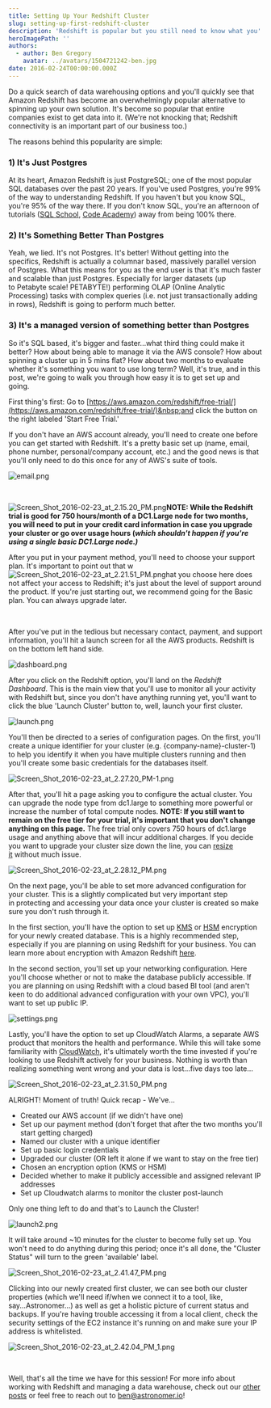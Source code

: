 ```yaml
---
title: Setting Up Your Redshift Cluster
slug: setting-up-first-redshift-cluster
description: 'Redshift is popular but you still need to know what you''re doing when spinning up your first cluster. In this tutorial, we walk you through the process.'
heroImagePath: ''
authors:
  - author: Ben Gregory
    avatar: ../avatars/1504721242-ben.jpg
date: 2016-02-24T00:00:00.000Z
---
```


Do a quick search of data warehousing options and you'll quickly see that Amazon Redshift has become an overwhelmingly popular alternative to spinning up your own solution. It's become so popular that entire companies exist to get data into it. (We're not knocking that; Redshift connectivity is an important part of our business too.)

The reasons behind this popularity are simple:

### 1) It's Just Postgres

At its heart, Amazon Redshift is just PostgreSQL; one of the most popular SQL databases&nbsp;over the past 20 years. If you've used Postgres, you're 99% of the way to understanding Redshift. If you haven't but you know SQL, you're 95% of the way there. If you don't know SQL, you're an afternoon of tutorials ([SQL School](https://community.modeanalytics.com/sql/tutorial/introduction-to-sql/), [Code Academy](https://www.codecademy.com/learn/learn-sql)) away from being 100% there.

### 2) It's Something Better Than Postgres

Yeah, we lied. It's not Postgres. It's better! Without getting into the specifics, Redshift is actually a columnar based, massively parallel version of Postgres. What this means for you as the end user is that it's much faster and scalable than just Postgres. Especially for larger datasets (up to&nbsp;Petabyte scale! PETABYTE!) performing&nbsp;OLAP (Online Analytic Processing) tasks with complex queries (i.e. not just transactionally adding in rows), Redshift is going to perform much better.

### 3) It's a managed version of something better than Postgres

So it's SQL based, it's bigger and faster...what third thing could make it better? How about being able to manage it via the AWS console? How about spinning a cluster up in 5 mins flat? How about two months to evaluate whether it's something you want to use long term? Well, it's true, and in this post, we're going to walk you through how easy it is to get set up and going.&nbsp;

First thing's first: Go to [https://aws.amazon.com/redshift/free-trial/](https://aws.amazon.com/redshift/free-trial/)&nbsp;and click the button on the right labeled 'Start Free Trial.'

If you don't have an AWS account already, you'll need to create one before you can get started with Redshift. It's a pretty basic set up (name, email, phone number, personal/company account, etc.) and the good news is that you'll only need to do this once for any of AWS's suite of tools.

![email.png](./email.png "email.png")

&nbsp;

![Screen_Shot_2016-02-23_at_2.15.20_PM.png](./Screen_Shot_2016-02-23_at_2.15.20_PM.png "Screen\_Shot\_2016-02-23\_at\_2.15.20\_PM.png")**NOTE: While the Redshift trial is good for 750 hours/month of a DC1.Large node for two months, you will need to put in your credit card information in case you upgrade your cluster or go over usage hours (_which shouldn't happen if you're using a&nbsp;single&nbsp;basic DC1.Large node.)_**

After you put in your payment method, you'll need to&nbsp;choose your support plan. It's important to point out that w ![Screen_Shot_2016-02-23_at_2.21.51_PM.png](./Screen_Shot_2016-02-23_at_2.21.51_PM.png "Screen\_Shot\_2016-02-23\_at\_2.21.51\_PM.png")hat you choose here does not affect your access to Redshift; it's just about the level of support around the product. If you're just starting out, we recommend going for the Basic plan. You can always upgrade later.

&nbsp;&nbsp;

After you've put in the tedious but necessary contact, payment, and support information, you'll hit a launch screen for all the AWS products. Redshift is on the bottom left hand side.

![dashboard.png](./dashboard.png "dashboard.png")

After you click on the Redshift option, you'll land on the _Redshift Dashboard_.&nbsp;This is the main view&nbsp;that you'll use to monitor all your activity with Redshift but, since you don't have anything running yet, you'll want to click the blue 'Launch Cluster' button to, well, launch your first cluster.

![launch.png](./launch.png "launch.png")

You'll then be directed to a series of configuration pages. On the first, you'll create a unique identifier for your cluster (e.g. {company-name}-cluster-1) to help you identify it when you have multiple clusters running and then you'll create some basic credentials for the databases itself.

![Screen_Shot_2016-02-23_at_2.27.20_PM-1.png](./Screen_Shot_2016-02-23_at_2.27.20_PM-1.png "Screen\_Shot\_2016-02-23\_at\_2.27.20\_PM-1.png")

After that, you'll hit a page asking you to configure the actual cluster. You can upgrade the node type from dc1.large to something more powerful or increase the number of total compute nodes. **NOTE: If you still want to remain on the free tier for your trial, it's important that you don't&nbsp;change anything on this page.** The free trial only covers 750 hours of dc1.large usage and anything above that will incur additional charges. If you&nbsp;decide you want to upgrade your cluster size down the line, you can&nbsp;[resize it](https://docs.aws.amazon.com/redshift/latest/mgmt/working-with-clusters.html#cluster-resize-intro)&nbsp;without much issue.&nbsp;

![Screen_Shot_2016-02-23_at_2.28.12_PM.png](./Screen_Shot_2016-02-23_at_2.28.12_PM.png "Screen\_Shot\_2016-02-23\_at\_2.28.12\_PM.png")

On the next page, you'll be able to set more advanced configuration for your cluster. This is a slightly complicated but very important step in&nbsp;protecting and accessing your data once your cluster is created so make sure you don't rush through it.

In the first section, you'll have the option to set up [KMS](https://docs.aws.amazon.com/kms/latest/developerguide/crypto-intro.html) or [HSM](https://docs.aws.amazon.com/redshift/latest/mgmt/working-with-db-encryption.html#working-with-HSM) encryption for your newly created database. This is a highly recommended step, especially if you are planning on using Redshift for your business. You can learn more about encryption with Amazon Redshift&nbsp;[here](https://docs.aws.amazon.com/redshift/latest/mgmt/working-with-db-encryption.html).

In the second section, you'll set up your networking configuration. Here you'll choose whether or not to make the database publicly accessible. If you are planning on using Redshift with a&nbsp;cloud based BI tool (and aren't keen to do additional advanced configuration with your own VPC), you'll want to set up public IP.&nbsp;

![settings.png](./settings.png "settings.png")

Lastly, you'll have the option to set up CloudWatch Alarms, a separate AWS product&nbsp;that monitors the health and performance. While this will take some familiarity with&nbsp;[CloudWatch](https://aws.amazon.com/cloudwatch/), it's&nbsp;ultimately worth the time invested if you're looking to use Redshift actively for your business. Nothing is worth than realizing something went wrong and your data is lost...five days too late...

![Screen_Shot_2016-02-23_at_2.31.50_PM.png](./Screen_Shot_2016-02-23_at_2.31.50_PM.png "Screen\_Shot\_2016-02-23\_at\_2.31.50\_PM.png")

ALRIGHT! Moment of truth!&nbsp;Quick recap - We've...

- Created our AWS account (if we didn't have one)
- Set up our payment method (don't forget that after the two months you'll start getting charged)
- Named our cluster with a unique identifier
- Set up basic login credentials
- Upgraded our cluster (OR left it alone if we want to stay on the free tier)
- Chosen an encryption option (KMS or HSM)
- Decided whether to make it publicly&nbsp;accessible and assigned relevant IP addresses
- Set up Cloudwatch alarms to monitor the cluster post-launch

Only one thing left to do and that's to Launch the Cluster!

![launch2.png](./launch2.png "launch2.png")&nbsp;

It will take&nbsp;around ~10 minutes for the cluster to become fully set up. You won't need to do anything during this period; once it's all done, the "Cluster Status" will turn to the green 'available' label.

![Screen_Shot_2016-02-23_at_2.41.47_PM.png](./Screen_Shot_2016-02-23_at_2.41.47_PM.png "Screen\_Shot\_2016-02-23\_at\_2.41.47\_PM.png")

Clicking into our newly created first cluster, we can see both our cluster properties (which we'll need if/when we connect it to a tool, like, say...Astronomer...) as well as get a holistic picture of current&nbsp;status and backups. If you're having trouble accessing it from a local client, check the security settings of the EC2 instance it's running on and make sure your IP address is whitelisted.

![Screen_Shot_2016-02-23_at_2.42.04_PM_1.png](./Screen_Shot_2016-02-23_at_2.42.04_PM_1.png "Screen\_Shot\_2016-02-23\_at\_2.42.04\_PM\_1.png")

&nbsp;

Well, that's all the time we have for this session! For more info about working with Redshift and managing a data warehouse, check out our [other posts](/blog/) or feel free to reach out to ben@astronomer.io!

